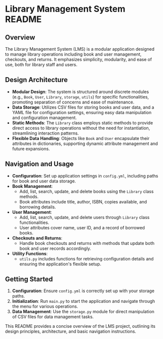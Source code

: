 # Library Management System README

## Overview
The Library Management System (LMS) is a modular application designed to manage library operations including book and user management, checkouts, and returns. It emphasizes simplicity, modularity, and ease of use, both for library staff and users.

## Design Architecture
- **Modular Design**: The system is structured around discrete modules (e.g., `Book`, `User`, `Library`, `storage`, `utils`) for specific functionalities, promoting separation of concerns and ease of maintenance.
- **Data Storage**: Utilizes CSV files for storing books and user data, and a YAML file for configuration settings, ensuring easy data manipulation and configuration management.
- **Static Methods**: The `Library` class employs static methods to provide direct access to library operations without the need for instantiation, streamlining interaction patterns.
- **Flexible Data Handling**: Objects like `Book` and `User` encapsulate their attributes in dictionaries, supporting dynamic attribute management and future expansions.

## Navigation and Usage
- **Configuration**: Set up application settings in `config.yml`, including paths for book and user data storage.
- **Book Management**:
  - Add, list, search, update, and delete books using the `Library` class methods.
  - Book attributes include title, author, ISBN, copies available, and borrowing details.
- **User Management**:
  - Add, list, search, update, and delete users through `Library` class functionalities.
  - User attributes cover name, user ID, and a record of borrowed books.
- **Checkouts and Returns**:
  - Handle book checkouts and returns with methods that update both book and user records accordingly.
- **Utility Functions**:
  - `utils.py` includes functions for retrieving configuration details and ensuring the application's flexible setup.

## Getting Started
1. **Configuration**: Ensure `config.yml` is correctly set up with your storage paths.
2. **Initialization**: Run `main.py` to start the application and navigate through the menu for various operations.
3. **Data Management**: Use the `storage.py` module for direct manipulation of CSV files for data management tasks.

This README provides a concise overview of the LMS project, outlining its design principles, architecture, and basic navigation instructions.